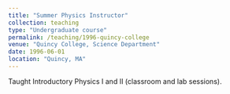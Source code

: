 ```yaml
---
title: "Summer Physics Instructor"
collection: teaching
type: "Undergraduate course"
permalink: /teaching/1996-quincy-college
venue: "Quincy College, Science Department"
date: 1996-06-01
location: "Quincy, MA"
---
```


Taught Introductory Physics I and II (classroom and lab sessions).